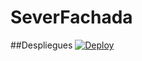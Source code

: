 # SeverFachada


##Despliegues
[![Deploy](https://www.herokucdn.com/deploy/button.svg)](https://serverfachadaparcialarep.herokuapp.com/)
